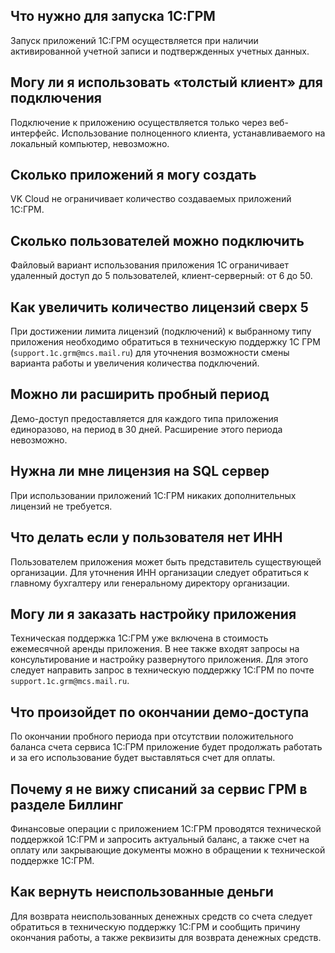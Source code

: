 ## Что нужно для запуска 1С:ГРМ

Запуск приложений 1С:ГРМ осуществляется при наличии активированной учетной записи и подтвержденных учетных данных.

## Могу ли я использовать «толстый клиент» для подключения

Подключение к приложению осуществляется только через веб-интерфейс. Использование полноценного клиента, устанавливаемого на локальный компьютер, невозможно.

## Сколько приложений я могу создать

VK Cloud не ограничивает количество создаваемых приложений 1С:ГРМ.

## Сколько пользователей можно подключить

Файловый вариант использования приложения 1С ограничивает удаленный доступ до 5 пользователей, клиент-серверный: от 6 до 50.

## Как увеличить количество лицензий сверх 5

При достижении лимита лицензий (подключений) к выбранному типу приложения необходимо обратиться в техническую поддержку 1С ГРМ (`support.1c.grm@mcs.mail.ru`) для уточнения возможности смены варианта работы и увеличения количества подключений.

## Можно ли расширить пробный период

Демо-доступ предоставляется для каждого типа приложения единоразово, на период в 30 дней. Расширение этого периода невозможно.

## Нужна ли мне лицензия на SQL сервер

При использовании приложений 1С:ГРМ никаких дополнительных лицензий не требуется.

## Что делать если у пользователя нет ИНН

Пользователем приложения может быть представитель существующей организации. Для уточнения ИНН организации следует обратиться к главному бухгалтеру или генеральному директору организации.

## Могу ли я заказать настройку приложения

Техническая поддержка 1С:ГРМ уже включена в стоимость ежемесячной аренды приложения. В нее также входят запросы на консультирование и настройку развернутого приложения. Для этого следует направить запрос в техническую поддержку 1С:ГРМ по почте `support.1c.grm@mcs.mail.ru`.

## Что произойдет по окончании демо-доступа

По окончании пробного периода при отсутствии положительного баланса счета сервиса 1С:ГРМ приложение будет продолжать работать и за его использование будет выставляться счет для оплаты.

## Почему я не вижу списаний за сервис ГРМ в разделе Биллинг

Финансовые операции с приложением 1С:ГРМ проводятся технической поддержкой 1С:ГРМ и запросить актуальный баланс, а также счет на оплату или закрывающие документы можно в обращении к технической поддержке 1С:ГРМ.

## Как вернуть неиспользованные деньги

Для возврата неиспользованных денежных средств со счета следует обратиться в техническую поддержку 1С:ГРМ и сообщить причину окончания работы, а также реквизиты для возврата денежных средств.
